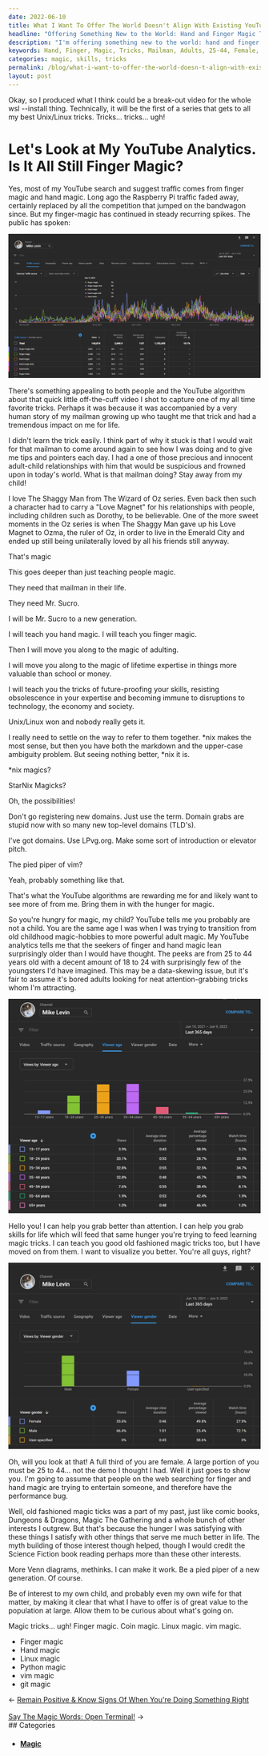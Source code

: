 ```yaml
---
date: 2022-06-10
title: What I Want To Offer The World Doesn't Align With Existing YouTube Search
headline: "Offering Something New to the World: Hand and Finger Magic Tricks for Adults Aged 25-44"
description: "I'm offering something new to the world: hand and finger magic tricks that I learned from my mailman. I'm targeting adults aged 25 to 44, and I want to help them grab skills for life. My YouTube analytics show that I have a large female audience and I'm now using my knowledge to become a pied piper of a new generation. Come join me and learn valuable knowledge that will help you future-proof your skills."
keywords: Hand, Finger, Magic, Tricks, Mailman, Adults, 25-44, Female, Future-Proof, Skills, Knowledge, Pied Piper, New Generation
categories: magic, skills, tricks
permalink: /blog/what-i-want-to-offer-the-world-doesn-t-align-with-existing-youtube-search/
layout: post
---
```



Okay, so I produced what I think could be a break-out video for the whole wsl
--install thing. Technically, it will be the first of a series that gets to all
my best Unix/Linux tricks. Tricks... tricks... ugh!

# Let's Look at My YouTube Analytics. Is It All Still Finger Magic?

Yes, most of my YouTube search and suggest traffic comes from finger magic and
hand magic. Long ago the Raspberry Pi traffic faded away, certainly replaced by
all the competition that jumped on the bandwagon since. But my finger-magic has
continued in steady recurring spikes. The public has spoken:

![Finger Magic Trick Hand Magic Trick](/assets/images/finger-magic-trick-hand-magic-trick.png)

There's something appealing to both people and the YouTube algorithm about that
quick little off-the-cuff video I shot to capture one of my all time favorite
tricks. Perhaps it was because it was accompanied by a very human story of my
mailman growing up who taught me that trick and had a tremendous impact on me
for life.

I didn't learn the trick easily. I think part of why it stuck is that I would
wait for that mailman to come around again to see how I was doing and to give
me tips and pointers each day. I had a one of those precious and innocent
adult-child relationships with him that would be suspicious and frowned upon in
today's world. What is that mailman doing? Stay away from my child!

I love The Shaggy Man from The Wizard of Oz series. Even back then such a
character had to carry a "Love Magnet" for his relationships with people,
including children such as Dorothy, to be believable. One of the more sweet
moments in the Oz series is when The Shaggy Man gave up his Love Magnet to
Ozma, the ruler of Oz, in order to live in the Emerald City and ended up still
being unilaterally loved by all his friends still anyway.

That's magic

This goes deeper than just teaching people magic.

They need that mailman in their life.

They need Mr. Sucro.

I will be Mr. Sucro to a new generation.

I will teach you hand magic. I will teach you finger magic.

Then I will move you along to the magic of adulting.

I will move you along to the magic of lifetime expertise in things more
valuable than school or money.

I will teach you the tricks of future-proofing your skills, resisting
obsolescence in your expertise and becoming immune to disruptions to
technology, the economy and society.

Unix/Linux won and nobody really gets it.

I really need to settle on the way to refer to them together. \*nix makes the
most sense, but then you have both the markdown and the upper-case ambiguity
problem. But seeing nothing better, \*nix it is.

\*nix magics?

StarNix Magicks?

Oh, the possibilities!

Don't go registering new domains. Just use the term. Domain grabs are stupid
now with so many new top-level domains (TLD's).

I've got domains. Use LPvg.org. Make some sort of introduction or elevator
pitch.

The pied piper of vim?

Yeah, probably something like that.

That's what the YouTube algorithms are rewarding me for and likely want to see
more of from me. Bring them in with the hunger for magic.

So you're hungry for magic, my child? YouTube tells me you probably are not a
child. You are the same age I was when I was trying to transition from old
childhood magic-hobbies to more powerful adult magic. My YouTube analytics
tells me that the seekers of finger and hand magic lean surprisingly older than
I would have thought. The peeks are from 25 to 44 years old with a decent
amount of 18 to 24 with surprisingly few of the youngsters I'd have imagined.
This may be a data-skewing issue, but it's fair to assume it's bored adults
looking for neat attention-grabbing tricks whom I'm attracting.

![Finger Magic Hand Magic Audience Age](/assets/images/finger-magic-hand-magic-audience-age.png)

Hello you! I can help you grab better than attention. I can help you grab
skills for life which will feed that same hunger you're trying to feed learning
magic tricks. I can teach you good old fashioned magic tricks too, but I have
moved on from them. I want to visualize you better. You're all guys, right?

![Youtube Analytics Male Or Female](/assets/images/youtube-analytics-male-or-female.png)

Oh, will you look at that! A full third of you are female. A large portion of
you must be 25 to 44... not the demo I thought I had. Well it just goes to show
you. I'm going to assume that people on the web searching for finger and hand
magic are trying to entertain someone, and therefore have the performance bug.

Well, old fashioned magic ticks was a part of my past, just like comic books,
Dungeons & Dragons, Magic The Gathering and a whole bunch of other interests I
outgrew. But that's because the hunger I was satisfying with these things I
satisfy with other things that serve me much better in life. The myth building
of those interest though helped, though I would credit the Science Fiction
book reading perhaps more than these other interests.

More Venn diagrams, methinks. I can make it work. Be a pied piper of a new
generation. Of course.

Be of interest to my own child, and probably even my own wife for that matter,
by making it clear that what I have to offer is of great value to the
population at large. Allow them to be curious about what's going on.

Magic tricks... ugh! Finger magic. Coin magic. Linux magic. vim magic.

- Finger magic
- Hand magic
- Linux magic
- Python magic
- vim magic
- git magic

<div class="arrow-links"><div class="post-nav-prev"><span class="arrow">&larr;&nbsp;</span><a href="/blog/remain-positive-know-signs-of-when-you-re-doing-something-right/">Remain Positive & Know Signs Of When You're Doing Something Right</a></div> &nbsp; <div class="post-nav-next"><a href="/blog/say-the-magic-words-open-terminal/">Say The Magic Words: Open Terminal!</a><span class="arrow">&nbsp;&rarr;</span></div></div>
## Categories

<ul>
<li><h4><a href='/magic/'>Magic</a></h4></li></ul>